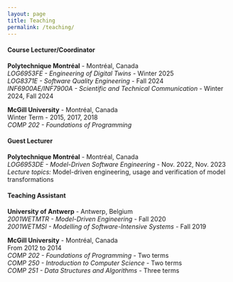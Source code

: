 ```yaml
---
layout: page
title: Teaching
permalink: /teaching/
---
```


#### Course Lecturer/Coordinator
**Polytechnique Montréal** - Montréal, Canada  
*LOG6953FE - Engineering of Digital Twins* - Winter 2025  
*LOG8371E - Software Quality Engineering* - Fall 2024  
*INF6900AE/INF7900A - Scientific and Technical Communication* - Winter 2024, Fall 2024  

**McGill University** - Montréal, Canada  
Winter Term - 2015, 2017, 2018  
*COMP 202 - Foundations of Programming*

#### Guest Lecturer
**Polytechnique Montréal** - Montréal, Canada  
*LOG6953DE - Model-Driven Software Engineering* - Nov. 2022, Nov. 2023 
_Lecture topics:_ Model-driven engineering, usage and verification of model transformations

#### Teaching Assistant
**University of Antwerp** - Antwerp, Belgium  
*2001WETMTR - Model-Driven Engineering* - Fall 2020  
*2001WETMSI - Modelling of Software-Intensive Systems* - Fall 2019  

**McGill University** - Montréal, Canada  
From 2012 to 2014  
*COMP 202 - Foundations of Programming* - Two terms  
*COMP 250 - Introduction to Computer Science* - Two terms  
*COMP 251 - Data Structures and Algorithms* - Three terms  

